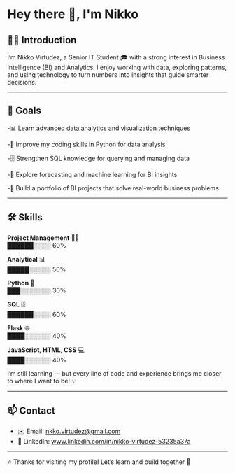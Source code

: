 # Hey there 👋, I'm Nikko 

## 👨‍🎓 Introduction  
I’m Nikko Virtudez, a Senior IT Student 🎓 with a strong interest in Business Intelligence (BI) and Analytics.
I enjoy working with data, exploring patterns, and using technology to turn numbers into insights that guide smarter decisions.

---

## 🎯 Goals  
-📊 Learn advanced data analytics and visualization techniques

-🐍 Improve my coding skills in Python for data analysis

-🗄️ Strengthen SQL knowledge for querying and managing data

-🤖 Explore forecasting and machine learning for BI insights

-💼 Build a portfolio of BI projects that solve real-world business problems

---

## 🛠 Skills  

**Project Management** 👨‍💼  
██████░░░░ 60%  

**Analytical** 📊  
█████░░░░░ 50%  

**Python** 🐍  
███░░░░░░░ 30%  

**SQL** 🗄️  
██████░░░░ 60%  

**Flask** 🌐  
████░░░░░░ 40%  

**JavaScript, HTML, CSS** 💻  
████░░░░░░ 40%  




I’m still learning — but every line of code and experience brings me closer to where I want to be! 💡  

---

## 📫 Contact  
- ✉️ Email: nkko.virtudez@gmail.com
- 🔗 LinkedIn: www.linkedin.com/in/nikko-virtudez-53235a37a

---

⭐ Thanks for visiting my profile! Let’s learn and build together 🚀
